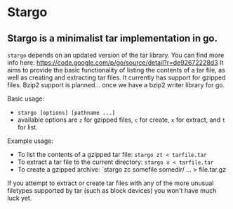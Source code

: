 # Stargo
## Stargo is a minimalist tar implementation in go.

`stargo` depends on an updated version of the tar library.  You can find more info here: https://code.google.com/p/go/source/detail?r=de92672228d3
It aims to provide the basic functionality of listing the contents of a tar file, as well as creating and extracting tar files.  It currently has support for gzipped files.  Bzip2 support is planned... once we have a bzip2 writer library for go.

Basic usage:
- `stargo [options] [pathname ...]`
- available options are `z` for gzipped files, `c` for create, `x` for extract, and `t` for list.

Example usage:
- To list the contents of a gzipped tar file: `stargo zt < tarfile.tar`
- To extract a tar file to the current directory: `stargo x < tarfile.tar`
- To create a gzipped archive: `stargo zc somefile somedir/ ... > file.tar.gz

If you attempt to extract or create tar files with any of the more unusual filetypes supported by tar (such as block devices) you won't have much luck yet.
